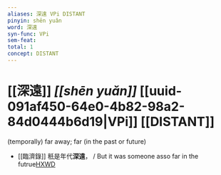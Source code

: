 ```yaml
---
aliases: 深遠 VPi DISTANT
pinyin: shēn yuǎn
word: 深遠
syn-func: VPi
sem-feat: 
total: 1
concept: DISTANT 
---
```

# [[深遠]] *[[shēn yuǎn]]*  [[uuid-091af450-64e0-4b82-98a2-84d0444b6d19|VPi]] [[DISTANT]]
(temporally) far away; far (in the past or future)
 - [[臨濟錄]] 秖是年代**深遠**， / But it was someone asso far in the futrue[HXWD](https://hxwd.org/textview.html?location=KR6q0053_T_001-0505a.30)
